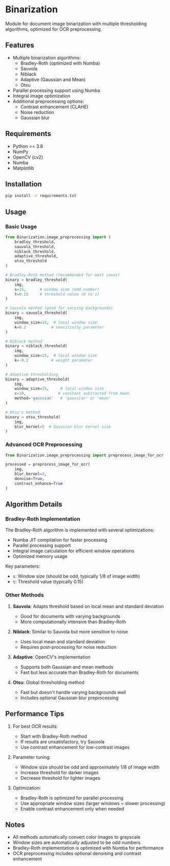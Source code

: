 # Binarization

Module for document image binarization with multiple thresholding algorithms, optimized for OCR preprocessing.

## Features

- Multiple binarization algorithms:
  - Bradley-Roth (optimized with Numba)
  - Sauvola
  - Niblack
  - Adaptive (Gaussian and Mean)
  - Otsu
- Parallel processing support using Numba
- Integral image optimization
- Additional preprocessing options:
  - Contrast enhancement (CLAHE)
  - Noise reduction
  - Gaussian blur

## Requirements

- Python >= 3.8
- NumPy
- OpenCV (cv2)
- Numba
- Matplotlib

## Installation

```bash
pip install -r requirements.txt
```

## Usage

### Basic Usage

```python
from Binarization.image_preprocessing import (
    bradley_threshold,
    sauvola_threshold,
    niblack_threshold,
    adaptive_threshold,
    otsu_threshold
)

# Bradley-Roth method (recommended for most cases)
binary = bradley_threshold(
    img,
    s=15,      # window size (odd number)
    t=0.15     # threshold value (0 to 1)
)

# Sauvola method (good for varying backgrounds)
binary = sauvola_threshold(
    img,
    window_size=15,  # local window size
    k=0.2           # sensitivity parameter
)

# Niblack method
binary = niblack_threshold(
    img,
    window_size=15,  # local window size
    k=-0.2          # weight parameter
)

# Adaptive thresholding
binary = adaptive_threshold(
    img,
    window_size=15,     # local window size
    c=10,              # constant subtracted from mean
    method='gaussian'   # 'gaussian' or 'mean'
)

# Otsu's method
binary = otsu_threshold(
    img,
    blur_kernel=5  # Gaussian blur kernel size
)
```

### Advanced OCR Preprocessing

```python
from Binarization.image_preprocessing import preprocess_image_for_ocr

processed = preprocess_image_for_ocr(
    img,
    blur_kernel=3,
    denoise=True,
    contrast_enhance=True
)
```

## Algorithm Details

### Bradley-Roth Implementation

The Bradley-Roth algorithm is implemented with several optimizations:
- Numba JIT compilation for faster processing
- Parallel processing support
- Integral image calculation for efficient window operations
- Optimized memory usage

Key parameters:
- `s`: Window size (should be odd, typically 1/8 of image width)
- `t`: Threshold value (typically 0.15)

### Other Methods

1. **Sauvola**: Adapts threshold based on local mean and standard deviation
   - Good for documents with varying backgrounds
   - More computationally intensive than Bradley-Roth

2. **Niblack**: Similar to Sauvola but more sensitive to noise
   - Uses local mean and standard deviation
   - Requires post-processing for noise reduction

3. **Adaptive**: OpenCV's implementation
   - Supports both Gaussian and mean methods
   - Fast but less accurate than Bradley-Roth for documents

4. **Otsu**: Global thresholding method
   - Fast but doesn't handle varying backgrounds well
   - Includes optional Gaussian blur preprocessing

## Performance Tips

1. For best OCR results:
   - Start with Bradley-Roth method
   - If results are unsatisfactory, try Sauvola
   - Use contrast enhancement for low-contrast images

2. Parameter tuning:
   - Window size should be odd and approximately 1/8 of image width
   - Increase threshold for darker images
   - Decrease threshold for lighter images

3. Optimization:
   - Bradley-Roth is optimized for parallel processing
   - Use appropriate window sizes (larger windows = slower processing)
   - Enable contrast enhancement only when needed

## Notes

- All methods automatically convert color images to grayscale
- Window sizes are automatically adjusted to be odd numbers
- Bradley-Roth implementation is optimized with Numba for performance
- OCR preprocessing includes optional denoising and contrast enhancement 